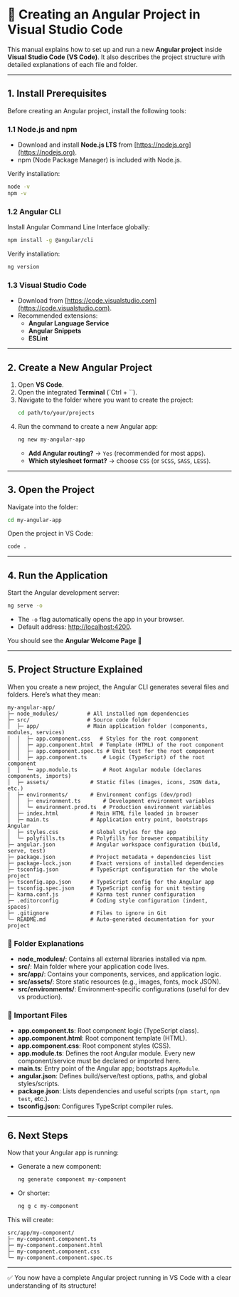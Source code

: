 # 🚀 Creating an Angular Project in Visual Studio Code

This manual explains how to set up and run a new **Angular project** inside **Visual Studio Code (VS Code)**. It also describes the project structure with detailed explanations of each file and folder.

---

## 1. Install Prerequisites

Before creating an Angular project, install the following tools:

### 1.1 Node.js and npm
- Download and install **Node.js LTS** from [https://nodejs.org](https://nodejs.org).
- npm (Node Package Manager) is included with Node.js.

Verify installation:
```bash
node -v
npm -v
```

### 1.2 Angular CLI
Install Angular Command Line Interface globally:
```bash
npm install -g @angular/cli
```

Verify installation:
```bash
ng version
```

### 1.3 Visual Studio Code
- Download from [https://code.visualstudio.com](https://code.visualstudio.com).
- Recommended extensions:
  - **Angular Language Service**
  - **Angular Snippets**
  - **ESLint**

---

## 2. Create a New Angular Project

1. Open **VS Code**.
2. Open the integrated **Terminal** (`Ctrl + \``).
3. Navigate to the folder where you want to create the project:
   ```bash
   cd path/to/your/projects
   ```
4. Run the command to create a new Angular app:
   ```bash
   ng new my-angular-app
   ```
   - **Add Angular routing?** → `Yes` (recommended for most apps).
   - **Which stylesheet format?** → choose `CSS` (or `SCSS`, `SASS`, `LESS`).

---

## 3. Open the Project

Navigate into the folder:
```bash
cd my-angular-app
```

Open the project in VS Code:
```bash
code .
```

---

## 4. Run the Application

Start the Angular development server:
```bash
ng serve -o
```

- The `-o` flag automatically opens the app in your browser.  
- Default address: [http://localhost:4200](http://localhost:4200).

You should see the **Angular Welcome Page** 🎉

---

## 5. Project Structure Explained

When you create a new project, the Angular CLI generates several files and folders. Here’s what they mean:

```
my-angular-app/
├─ node_modules/         # All installed npm dependencies
├─ src/                  # Source code folder
│  ├─ app/               # Main application folder (components, modules, services)
│  │  ├─ app.component.css   # Styles for the root component
│  │  ├─ app.component.html  # Template (HTML) of the root component
│  │  ├─ app.component.spec.ts # Unit test for the root component
│  │  ├─ app.component.ts     # Logic (TypeScript) of the root component
│  │  └─ app.module.ts        # Root Angular module (declares components, imports)
│  ├─ assets/             # Static files (images, icons, JSON data, etc.)
│  ├─ environments/       # Environment configs (dev/prod)
│  │  ├─ environment.ts       # Development environment variables
│  │  └─ environment.prod.ts  # Production environment variables
│  ├─ index.html          # Main HTML file loaded in browser
│  ├─ main.ts             # Application entry point, bootstraps Angular
│  ├─ styles.css          # Global styles for the app
│  └─ polyfills.ts        # Polyfills for browser compatibility
├─ angular.json           # Angular workspace configuration (build, serve, test)
├─ package.json           # Project metadata + dependencies list
├─ package-lock.json      # Exact versions of installed dependencies
├─ tsconfig.json          # TypeScript configuration for the whole project
├─ tsconfig.app.json      # TypeScript config for the Angular app
├─ tsconfig.spec.json     # TypeScript config for unit testing
├─ karma.conf.js          # Karma test runner configuration
├─ .editorconfig          # Coding style configuration (indent, spaces)
├─ .gitignore             # Files to ignore in Git
└─ README.md              # Auto-generated documentation for your project
```

### 📂 Folder Explanations
- **node_modules/**: Contains all external libraries installed via npm.  
- **src/**: Main folder where your application code lives.  
- **src/app/**: Contains your components, services, and application logic.  
- **src/assets/**: Store static resources (e.g., images, fonts, mock JSON).  
- **src/environments/**: Environment-specific configurations (useful for dev vs production).  

### 📄 Important Files
- **app.component.ts**: Root component logic (TypeScript class).  
- **app.component.html**: Root component template (HTML).  
- **app.component.css**: Root component styles (CSS).  
- **app.module.ts**: Defines the root Angular module. Every new component/service must be declared or imported here.  
- **main.ts**: Entry point of the Angular app; bootstraps `AppModule`.  
- **angular.json**: Defines build/serve/test options, paths, and global styles/scripts.  
- **package.json**: Lists dependencies and useful scripts (`npm start`, `npm test`, etc.).  
- **tsconfig.json**: Configures TypeScript compiler rules.  

---

## 6. Next Steps

Now that your Angular app is running:
- Generate a new component:
  ```bash
  ng generate component my-component
  ```
- Or shorter:
  ```bash
  ng g c my-component
  ```

This will create:
```
src/app/my-component/
├─ my-component.component.ts
├─ my-component.component.html
├─ my-component.component.css
└─ my-component.component.spec.ts
```

---

✅ You now have a complete Angular project running in VS Code with a clear understanding of its structure!
